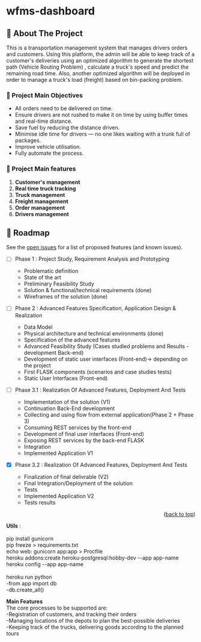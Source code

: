 # wfms-dashboard


<!-- ABOUT THE PROJECT -->
## 📃 About The Project
This is a transportation management system that manages drivers orders and customers. Using this platform, the admin will be able to keep track of a customer's deliveries using an optimized algorithm to generate the shortest path (Vehicle Routing Problem) , calculate a truck's speed and predict the remaining road time. Also, another optimized algorithm will be deployed in order to manage a truck's load (freight) based on bin-packing problem.  <br>

 ### 📜 Project Main Objectives
  - All orders need to be delivered on time.
  - Ensure drivers are not rushed to make it on time by using buffer times and real-time distance.
  - Save fuel by reducing the distance driven.
  - Minimise idle time for drivers — no one likes waiting with a trunk full of packages.
  - Improve vehicle utilisation.
  - Fully automate the process.


 ### 📜 Project Main features
1. **Customer's management**
2. **Real time truck tracking** 
3. **Truck management** 
4. **Freight management** 
5. **Order management** 
6. **Drivers management** 




## 🚩 Roadmap

See the [open issues](https://github.com/ahlem-phantom/AI-HealthCare-Assistant/issues) for a list of proposed features (and known issues).

 - [ ] Phase 1 : Project Study, Requirement Analysis and Prototyping 
	 - Problematic definition 
	 - State of the art
	 - Preliminary Feasibility Study
	 - Solution & functional/technical requirements (done)
	 - Wireframes of the solution (done)

- [ ] Phase 2 : Advanced Features Specification, Application Design & Realization
	- Data Model
	- Physical architecture and technical environments (done)
	- Specification of the advanced features
	- Advanced Feasibility Study (Cases studied problems and Results - development Back-end) 
	- Development of static user interfaces (Front-end)-> depending on the project
	- First FLASK components (scenarios and case studies tests) 
	- Static User Interfaces (Front-end)

- [ ] Phase 3.1 : Realization Of Advanced Features, Deployment And Tests
  - Implementation of the solution (V1)
  - Continuation Back-End development
  - Collecting and using flow from external application(Phase 2 + Phase 3) 
  - Consuming REST services by the front-end
  - Development of final user interfaces (Front-end) 
  - Exposing REST services by the back-end FLASK
  - Integration
  - Implemented Application V1

- [x] Phase 3.2 : Realization Of Advanced Features, Deployment And Tests
  - Finalization of final delivrable (V2)
  - Final Integration/Deployment of the solution 
  - Tests
  - Implemented Application V2 
  - Tests results
  
<p align="right">(<a href="#top">back to top</a>)</p>


**Utils** : 
<br /><br />
pip install gunicorn
<br />
pip freeze > requirements.txt
<br />
echo web: gunicorn app:app > Procfile
<br />
heroku addons:create heroku-postgresql:hobby-dev --app app-name
<br />
heroku config --app app-name
<br />
<br />
heroku run python
<br />
 -from app import db
<br />
 -db.create_all()

**Main Features**
<br />
  The core processes to be supported are:
<br />
-Registration of customers, and tracking their orders
<br />
-Managing locations of the depots to plan the best-possible deliveries
<br />
-Keeping track of the trucks, delivering goods according to the planned tours

